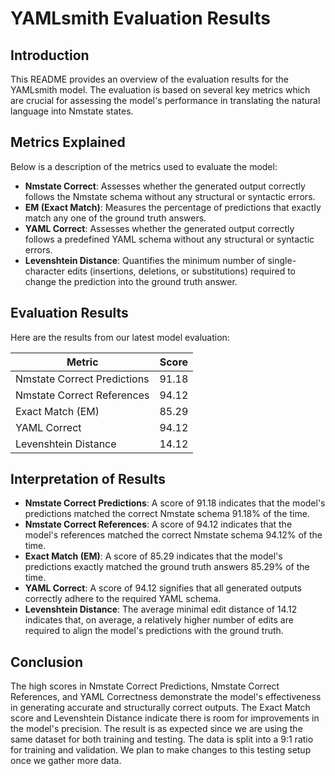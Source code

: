 # YAMLsmith Evaluation Results

## Introduction

This README provides an overview of the evaluation results for the YAMLsmith model.
The evaluation is based on several key metrics which are crucial for assessing the
model's performance in translating the natural language into Nmstate states.

## Metrics Explained

Below is a description of the metrics used to evaluate the model:

- **Nmstate Correct**: Assesses whether the generated output correctly follows the
  Nmstate schema without any structural or syntactic errors.
- **EM (Exact Match)**: Measures the percentage of predictions that exactly match any
  one of the ground truth answers.
- **YAML Correct**: Assesses whether the generated output correctly follows a
  predefined YAML schema without any structural or syntactic errors.
- **Levenshtein Distance**: Quantifies the minimum number of single-character edits
  (insertions, deletions, or substitutions) required to change the prediction into the
  ground truth answer.

## Evaluation Results

Here are the results from our latest model evaluation:

| Metric                   | Score  |
|--------------------------|--------|
| Nmstate Correct Predictions | 91.18   |
| Nmstate Correct References | 94.12   |
| Exact Match (EM)          | 85.29   |
| YAML Correct              | 94.12  |
| Levenshtein Distance      | 14.12    |

## Interpretation of Results

- **Nmstate Correct Predictions**: A score of 91.18 indicates that the model's
  predictions matched the correct Nmstate schema 91.18% of the time.
- **Nmstate Correct References**: A score of 94.12 indicates that the model's
  references matched the correct Nmstate schema 94.12% of the time.
- **Exact Match (EM)**: A score of 85.29 indicates that the model's predictions exactly
  matched the ground truth answers 85.29% of the time.
- **YAML Correct**: A score of 94.12 signifies that all generated outputs correctly
  adhere to the required YAML schema.
- **Levenshtein Distance**: The average minimal edit distance of 14.12 indicates that,
  on average, a relatively higher number of edits are required to align the model's
  predictions with the ground truth.

## Conclusion

The high scores in Nmstate Correct Predictions, Nmstate Correct References, and YAML
Correctness demonstrate the model's effectiveness in generating accurate and
structurally correct outputs. The Exact Match score and Levenshtein Distance indicate
there is room for improvements in the model's precision. The result is as expected
since we are using the same dataset for both training and testing. The data is split
into a 9:1 ratio for training and validation. We plan to make changes to this testing
setup once we gather more data.

